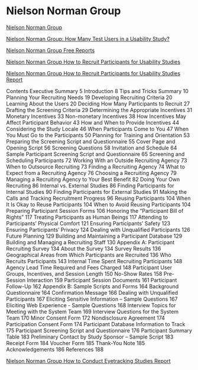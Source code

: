 # Nielson Norman Group

[Nielson Norman Group](http://www.nngroup.com)

[Nielson Norman Group: How Many Test Users in a Usability Study?](http://www.nngroup.com/articles/how-many-test-users)

[Nielson Norman Group Free Reports](http://www.nngroup.com/reports/free)

[Nielson Norman Group How to Recruit Participants for Usability Studies](http://www.nngroup.com/reports/how-to-recruit-participants-usability-studies)

[Nielson Norman Group How to Recruit Participants for Usability Studies Report](http://media.nngroup.com/media/reports/free/How_To_Recruit_Participants_for_Usability_Studies.pdf)

Contents
Executive Summary 5
Introduction 8
Tips and Tricks Summary 10
Planning Your Recruiting Needs 19
Developing Recruiting Criteria 20
Learning About the Users 20
Deciding How Many Participants to Recruit 27
Drafting the Screening Criteria 29
Determining the Appropriate Incentives 31
Monetary Incentives 33
Non-monetary Incentives 38
How Incentives May Affect Participant Behavior 43
How and When to Provide Incentives 44
Considering the Study Locale 46
When Participants Come to You 47
When You Must Go to the Participants 50
Planning for Training and Orientation 53
Preparing the Screening Script and Questionnaire 55
Cover Page and Opening Script 56
Screening Questions 58
Invitation and Schedule 64
Sample Participant Screening Script and Questionnaire 65
Screening and Scheduling Participants 72
Working With an Outside Recruiting Agency 73
When to Outsource Recruiting 73
Finding a Recruiting Agency 74
What to Expect from a Recruiting Agency 76
Choosing a Recruiting Agency 79
Managing a Recruiting Agency to Your Best Benefit 82
Doing Your Own Recruiting 86
Internal vs. External Studies 86
Finding Participants for Internal Studies 90
Finding Participants for External Studies 91
Making the Calls and Tracking Recruitment Progress 96
Reusing Participants 104
When It Is Okay to Reuse Participants 104
When to Avoid Reusing Participants 104
Preparing Participant Session Forms 106
Honoring the “Participant Bill of Rights” 117
Treating Participants as Human Beings 117
Attending to Participants’ Physical Comfort 121
Ensuring Participants’ Safety 123
Ensuring Participants’ Privacy 124
Dealing with Unqualified Participants 126
Future Planning 129
Building and Maintaining a Participant Database 129
Building and Managing a Recruiting Staff 130
Appendix A: Participant Recruiting Survey 134
About the Survey 134
Survey Results 136
Geographical Areas from Which Participants are Recruited 136
Who Recruits Participants 143
Internal Time Spent Recruiting Participants 148
Agency Lead Time Required and Fees Charged 148
Participant User Groups, Incentives, and Session Length 150
No-Show Rates 158
Pre-Session Interaction 159
Participant Session Documents 161
Participant Follow-Up 162
Appendix B: Sample Scripts and Forms 164
Background Questionnaire 164
Confirmation Message 166
Dealing with Unqualified Participants 167
Eliciting Sensitive Information – Sample Questions 167
Eliciting Web Experience - Sample Questions 168
Interview Topics for Meeting with the System Team 169
Interview Questions for the System Team 170
Minor Consent Form 172
Nondisclosure Agreement 174
Participation Consent Form 174
Participant Database Information to Track 175
Participant Screening Script and Questionnaire 176
Participant Summary Table 183
Preliminary Contact by Study Sponsor – Sample Script 183
Receipt Form 184
Voucher Form 185
Thank-You Note 185
Acknowledgements 186
References 188

[Nielson Norman Group How to Conduct Eyetracking Studies Report](http://media.nngroup.com/media/reports/free/How_to_Conduct_Eyetracking_Studies.pdf)